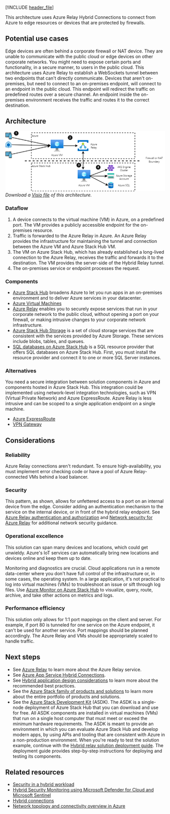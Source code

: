 [!INCLUDE [header_file](../../../includes/sol-idea-header.md)]

This architecture uses Azure Relay Hybrid Connections to connect from Azure to edge resources or devices that are protected by firewalls.

## Potential use cases

Edge devices are often behind a corporate firewall or NAT device. They are unable to communicate with the public cloud or edge devices on other corporate networks. You might need to expose certain ports and functionality, in a secure manner, to users in the public cloud. This architecture uses Azure Relay to establish a WebSockets tunnel between two endpoints that can't directly communicate. Devices that aren't on-premises, but need to connect to an on-premises endpoint, will connect to an endpoint in the public cloud. This endpoint will redirect the traffic on predefined routes over a secure channel. An endpoint inside the on-premises environment receives the traffic and routes it to the correct destination.

## Architecture

![Architecture diagram that demonstrates Azure Relay Hybrid Connections.](../media/hybrid-relay-connection.png)  
_Download a [Visio file](https://arch-center.azureedge.net/hybrid-relay-connection.vsdx) of this architecture._

### Dataflow

1. A device connects to the virtual machine (VM) in Azure, on a predefined port. The VM provides a publicly accessible endpoint for the on-premises resource.
2. Traffic is forwarded to the Azure Relay in Azure. An Azure Relay provides the infrastructure for maintaining the tunnel and connection between the Azure VM and Azure Stack Hub VM.
3. The VM on Azure Stack Hub, which has already established a long-lived connection to the Azure Relay, receives the traffic and forwards it to the destination. The VM provides the server-side of the Hybrid Relay tunnel.
4. The on-premises service or endpoint processes the request.

### Components

* [Azure Stack Hub](https://azure.microsoft.com/products/azure-stack/hub) broadens Azure to let you run apps in an on-premises environment and to deliver Azure services in your datacenter.
* [Azure Virtual Machines](https://azure.microsoft.com/services/virtual-machines)
* [Azure Relay](/azure/azure-relay) enables you to securely expose services that run in your corporate network to the public cloud, without opening a port on your firewall, or making intrusive changes to your corporate network infrastructure.
* [Azure Stack Hub Storage](/azure-stack/user/azure-stack-storage-overview) is a set of cloud storage services that are consistent with the services provided by Azure Storage. These services include blobs, tables, and queues.
* [SQL databases on Azure Stack Hub](/azure-stack/operator/azure-stack-sql-resource-provider) is a SQL resource provider that offers SQL databases on Azure Stack Hub. First, you must install the resource provider and connect it to one or more SQL Server instances.

### Alternatives

You need a secure integration between solution components in Azure and components hosted in Azure Stack Hub. This integration could be implemented using network-level integration technologies, such as VPN (Virtual Private Network) and Azure ExpressRoute. Azure Relay is less intrusive and can be scoped to a single application endpoint on a single machine.

* [Azure ExpressRoute](https://azure.microsoft.com/services/expressroute)
* [VPN Gateway](https://azure.microsoft.com/services/vpn-gateway)

## Considerations

### Reliability

Azure Relay connections aren't redundant. To ensure high-availability, you must implement error checking code or have a pool of Azure Relay-connected VMs behind a load balancer.

### Security

This pattern, as shown, allows for unfettered access to a port on an internal device from the edge. Consider adding an authentication mechanism to the service on the internal device, or in front of the hybrid relay endpoint. See [Azure Relay authentication and authorization](/azure/azure-relay/relay-authentication-and-authorization) and [Network security for Azure Relay](/azure/azure-relay/network-security) for additional network security guidance.

### Operational excellence

This solution can span many devices and locations, which could get unwieldy. Azure's IoT services can automatically bring new locations and devices online and keep them up to date.

Monitoring and diagnostics are crucial. Cloud applications run in a remote data-center where you don't have full control of the infrastructure or, in some cases, the operating system. In a large application, it's not practical to log into virtual machines (VMs) to troubleshoot an issue or sift through log files. Use [Azure Monitor on Azure Stack Hub](/azure-stack/user/azure-stack-metrics-azure-data) to visualize, query, route, archive, and take other actions on metrics and logs.

### Performance efficiency

This solution only allows for 1:1 port mappings on the client and server. For example, if port 80 is tunneled for one service on the Azure endpoint, it can't be used for another service. Port mappings should be planned accordingly. The Azure Relay and VMs should be appropriately scaled to handle traffic.

## Next steps

* See [Azure Relay](/azure/azure-relay) to learn more about the Azure Relay service.
* See [Azure App Service Hybrid Connections](/azure/app-service/app-service-hybrid-connections).
* See [Hybrid application design considerations](/hybrid/app-solutions/overview-app-design-considerations) to learn more about the recommended best practices.
* See the [Azure Stack family of products and solutions](/azure-stack) to learn more about the entire portfolio of products and solutions.
* See the [Azure Stack Development Kit](https://azure.microsoft.com/overview/azure-stack/development-kit) (ASDK). The ASDK is a single-node deployment of Azure Stack Hub that you can download and use for free. All ASDK components are installed in virtual machines (VMs) that run on a single host computer that must meet or exceed the minimum hardware requirements. The ASDK is meant to provide an environment in which you can evaluate Azure Stack Hub and develop modern apps, by using APIs and tooling that are consistent with Azure in a non-production environment. When you're ready to test the solution example, continue with the [Hybrid relay solution deployment guide](https://aka.ms/hybridrelaydeployment). The deployment guide provides step-by-step instructions for deploying and testing its components.

## Related resources

* [Security in a hybrid workload](/azure/architecture/framework/hybrid/hybrid-security)
* [Hybrid Security Monitoring using Microsoft Defender for Cloud and Microsoft Sentinel](../../hybrid/hybrid-security-monitoring.yml)
* [Hybrid connections](hybrid-connectivity.yml)
* [Network topology and connectivity overview in Azure](/azure/cloud-adoption-framework/ready/enterprise-scale/network-topology-and-connectivity)
